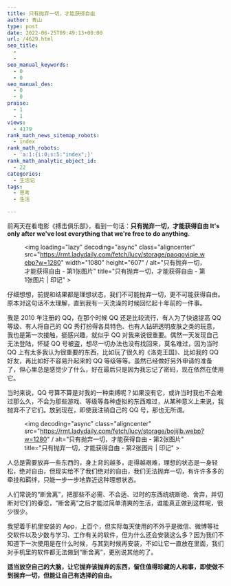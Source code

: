 ```yaml
---
title: 只有抛弃一切，才能获得自由
author: 青山
type: post
date: 2022-06-25T09:49:13+00:00
url: /4629.html
seo_title:
  - 
  - 
seo_manual_keywords:
  - 0
  - 0
seo_manual_des:
  - 0
  - 0
praise:
  - 1
  - 1
views:
  - 4179
rank_math_news_sitemap_robots:
  - index
rank_math_robots:
  - 'a:1:{i:0;s:5:"index";}'
rank_math_analytic_object_id:
  - 22
categories:
  - 生活记
tags:
  - 思考
  - 生活

---
```

前两天在看电影《搏击俱乐部》，看到一句话：**只有抛弃一切，才能获得自由 It's only after we've lost everything that we're free to do anything.** <figure class="wp-block-image"><img loading="lazy" decoding="async" class="aligncenter" src="https://rmt.ladydaily.com/fetch/lucy/storage/paoqoyiqie.webp?w=1280" width="1080" height="607" / alt="只有抛弃一切，才能获得自由 - 第1张图片" title="只有抛弃一切，才能获得自由 - 第1张图片 | 印记" ></figure> 

仔细想想，前提和结果都是理想状态，我们不可能抛弃一切，更不可能获得自由。原本对这句话不太理解，直到我有一天洗澡的时候回忆起十年前的一件事。

我是 2010 年注册的 QQ，在那个时候 QQ 还是比较流行，有人为了快速提高 QQ 等级、有人将自己的 QQ 秀打扮得各具特色、也有人钻研透明皮肤之类的玩意，我也是第一次接触，挺感兴趣，就似乎 QQ 对我来说很重要。偶然一天发现自己无法登陆，怀疑 QQ 号被盗，想尽一切办法也没有找回来，莫名难过，因为当时 QQ 上有太多我认为很重要的东西，比如玩了很久的《洛克王国》、比如我的 QQ 好友，再比如好不容易升起来的 QQ 等级等等。虽然已经做好另外申请的准备了，但心里总是感觉少了什么，好在最后只是因为我忘记了密码，现在依然在使用它。

当时来说，QQ 号算不算是对我的一种束缚呢？如果没有它，或许当时我也不会难过那么久，不会为那些游戏、等级等各种虚拟的东西难过，从某种意义上来说，我抛弃不了它们。放到现在，即使我注销自己的 QQ 号，那也无所谓。<figure class="wp-block-image"><img decoding="async" class="aligncenter" src="https://rmt.ladydaily.com/fetch/lucy/storage/bojijlb.webp?w=1280" / alt="只有抛弃一切，才能获得自由 - 第2张图片" title="只有抛弃一切，才能获得自由 - 第2张图片 | 印记" ></figure> 

人总是需要放弃一些东西的，身上背的越多，走得越艰难，理想的状态是一身轻松，绝对自由，但现实给不了我们绝对的自由，我们无法抛弃一切，有许许多多的牵挂和羁绊，只能一步一步地靠近这种理想状态。

人们常说的“断舍离”，把那些不必需、不合适、过时的东西统统断绝、舍弃，并切断对它们的眷恋，“断舍离”之后才能过简单清爽的生活，谁能真正做到这样呢，很少很少。

我望着手机里安装的 App，上百个，但实际每天使用的不外乎是微信、微博等社交软件以及少数与学习、工作有关的软件，但为什么还会安装这么多？因为我们不知道下一次使用是在什么时候，与其到时候再安装，不如让它一直放在里面，我们对手机里的软件都无法做到“断舍离”，更别说其他的了。

**适当放空自己的大脑，让它抛弃该抛弃的东西，留住值得珍藏的人和事，即使做不到抛弃一切，但能让自己有选择的自由。**
